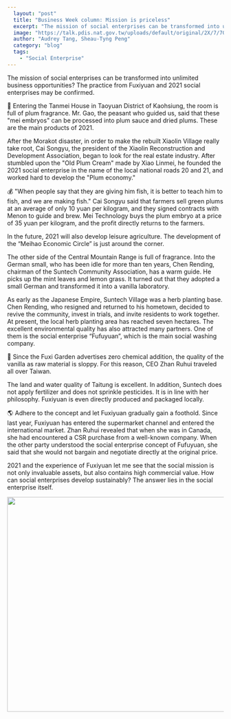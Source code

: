 ```yaml
---
  layout: "post"
  title: "Business Week column: Mission is priceless"
  excerpt: "The mission of social enterprises can be transformed into unlimited business opportunities? The practice from Fuxiyuan and 2021 social enterprises may be confirmed."
  image: "https://talk.pdis.nat.gov.tw/uploads/default/original/2X/7/7050491395513bb3e95c9ff4339c622ac891388d.jpg"
  author: "Audrey Tang, Sheau-Tyng Peng"
  category: "blog"
  tags: 
    - "Social Enterprise"
---
```



The mission of social enterprises can be transformed into unlimited business opportunities? The practice from Fuxiyuan and 2021 social enterprises may be confirmed. 

🏡 Entering the Tanmei House in Taoyuan District of Kaohsiung, the room is full of plum fragrance. Mr. Gao, the peasant who guided us, said that these &quot;mei embryos&quot; can be processed into plum sauce and dried plums. These are the main products of 2021. 

After the Morakot disaster, in order to make the rebuilt Xiaolin Village really take root, Cai Songyu, the president of the Xiaolin Reconstruction and Development Association, began to look for the real estate industry. After stumbled upon the &quot;Old Plum Cream&quot; made by Xiao Linmei, he founded the 2021 social enterprise in the name of the local national roads 20 and 21, and worked hard to develop the &quot;Plum economy.&quot; 

💰 &quot;When people say that they are giving him fish, it is better to teach him to fish, and we are making fish.&quot; Cai Songyu said that farmers sell green plums at an average of only 10 yuan per kilogram, and they signed contracts with Menon to guide and brew. Mei Technology buys the plum embryo at a price of 35 yuan per kilogram, and the profit directly returns to the farmers. 

In the future, 2021 will also develop leisure agriculture. The development of the “Meihao Economic Circle” is just around the corner. 

 The other side of the Central Mountain Range is full of fragrance. Into the German small, who has been idle for more than ten years, Chen Rending, chairman of the Suntech Community Association, has a warm guide. He picks up the mint leaves and lemon grass. It turned out that they adopted a small German and transformed it into a vanilla laboratory. 

As early as the Japanese Empire, Suntech Village was a herb planting base. Chen Rending, who resigned and returned to his hometown, decided to revive the community, invest in trials, and invite residents to work together. At present, the local herb planting area has reached seven hectares. The excellent environmental quality has also attracted many partners. One of them is the social enterprise “Fufuyuan”, which is the main social washing company. 

🌱 Since the Fuxi Garden advertises zero chemical addition, the quality of the vanilla as raw material is sloppy. For this reason, CEO Zhan Ruhui traveled all over Taiwan. 

The land and water quality of Taitung is excellent. In addition, Suntech does not apply fertilizer and does not sprinkle pesticides. It is in line with her philosophy. Fuxiyuan is even directly produced and packaged locally. 

🌎 Adhere to the concept and let Fuxiyuan gradually gain a foothold. Since last year, Fuxiyuan has entered the supermarket channel and entered the international market. Zhan Ruhui revealed that when she was in Canada, she had encountered a CSR purchase from a well-known company. When the other party understood the social enterprise concept of Fufuyuan, she said that she would not bargain and negotiate directly at the original price. 

2021 and the experience of Fuxiyuan let me see that the social mission is not only invaluable assets, but also contains high commercial value. How can social enterprises develop sustainably? The answer lies in the social enterprise itself. 

 <center><img src="https://talk.pdis.nat.gov.tw/uploads/default/original/2X/7/7050491395513bb3e95c9ff4339c622ac891388d.jpg" width="690" height="500"></center> 
